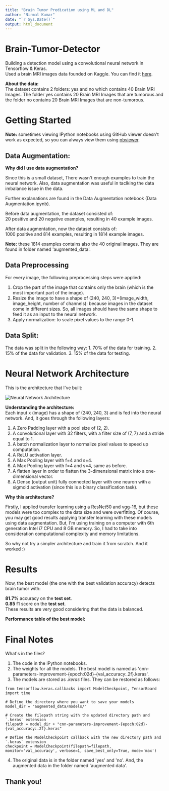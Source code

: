 ```yaml
---
title: "Brain Tumor Predication using ML and DL"
author: "Nirmal Kumar"
date: "`r Sys.Date()`"
output: html_document
---
```


# Brain-Tumor-Detector

Building a detection model using a convolutional neural network in Tensorflow & Keras.<br> Used a brain MRI images data founded on Kaggle. You can find it [here](https://www.kaggle.com/navoneel/brain-mri-images-for-brain-tumor-detection).<br>

**About the data:**<br> The dataset contains 2 folders: yes and no which contains 40 Brain MRI Images. The folder yes contains 20 Brain MRI Images that are tumorous and the folder no contains 20 Brain MRI Images that are non-tumorous.

# Getting Started

**Note:** sometimes viewing IPython notebooks using GitHub viewer doesn't work as expected, so you can always view them using [nbviewer](https://nbviewer.jupyter.org/).

## Data Augmentation:

**Why did I use data augmentation?**

Since this is a small dataset, There wasn't enough examples to train the neural network. Also, data augmentation was useful in taclking the data imbalance issue in the data.<br>

Further explanations are found in the Data Augmentation notebook (Data Augmentation.ipynb).

Before data augmentation, the dataset consisted of:<br> 20 positive and 20 negative examples, resulting in 40 example images.

After data augmentation, now the dataset consists of:<br> 1000 positive and 814 examples, resulting in 1814 example images.

**Note:** these 1814 examples contains also the 40 original images. They are found in folder named 'augmented_data'.

## Data Preprocessing

For every image, the following preprocessing steps were applied:

1.  Crop the part of the image that contains only the brain (which is the most important part of the image).
2.  Resize the image to have a shape of (240, 240, 3)=(image_width, image_height, number of channels): because images in the dataset come in different sizes. So, all images should have the same shape to feed it as an input to the neural network.
3.  Apply normalization: to scale pixel values to the range 0-1.

## Data Split:

The data was split in the following way: 1. 70% of the data for training. 2. 15% of the data for validation. 3. 15% of the data for testing.

# Neural Network Architecture

This is the architecture that I've built:

![Neural Network Architecture](convnet_architecture.jpg)

**Understanding the architecture:**<br> Each input x (image) has a shape of (240, 240, 3) and is fed into the neural network. And, it goes through the following layers:<br>

1.  A Zero Padding layer with a pool size of (2, 2).
2.  A convolutional layer with 32 filters, with a filter size of (7, 7) and a stride equal to 1.
3.  A batch normalization layer to normalize pixel values to speed up computation.
4.  A ReLU activation layer.
5.  A Max Pooling layer with f=4 and s=4.
6.  A Max Pooling layer with f=4 and s=4, same as before.
7.  A flatten layer in order to flatten the 3-dimensional matrix into a one-dimensional vector.
8.  A Dense (output unit) fully connected layer with one neuron with a sigmoid activation (since this is a binary classification task).

**Why this architecture?**<br>

Firstly, I applied transfer learning using a ResNet50 and vgg-16, but these models were too complex to the data size and were overfitting. Of course, you may get good results applying transfer learning with these models using data augmentation. But, I'm using training on a computer with 6th generation Intel i7 CPU and 8 GB memory. So, I had to take into consideration computational complexity and memory limitations.<br>

So why not try a simpler architecture and train it from scratch. And it worked :)

# Results

Now, the best model (the one with the best validation accuracy) detects brain tumor with:<br>

**81.7%** accuracy on the **test set**.<br> **0.85** f1 score on the **test set**.<br> These results are very good considering that the data is balanced.

**Performance table of the best model:**

# Final Notes

What's in the files?

1.  The code in the IPython notebooks.
2.  The weights for all the models. The best model is named as 'cnn-parameters-improvement-{epoch:02d}-{val_accuracy:.2f}.keras'.
3.  The models are stored as *.keras* files. They can be restored as follows:

```         
from tensorflow.keras.callbacks import ModelCheckpoint, TensorBoard
import time

# Define the directory where you want to save your models
model_dir = "augmented_data/models/"

# Create the filepath string with the updated directory path and `.keras` extension
filepath = model_dir + "cnn-parameters-improvement-{epoch:02d}-{val_accuracy:.2f}.keras"

# Define the ModelCheckpoint callback with the new directory path and `.keras` extension
checkpoint = ModelCheckpoint(filepath=filepath, monitor='val_accuracy', verbose=1, save_best_only=True, mode='max')
```

4.  The original data is in the folder named 'yes' and 'no'. And, the augmented data in the folder named 'augmented data'.

##  **Thank you!**
